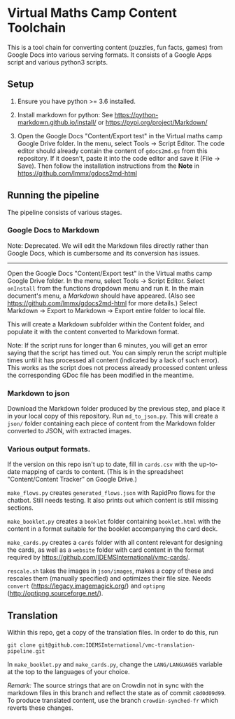 # Virtual Maths Camp Content Toolchain

This is a tool chain for converting content (puzzles, fun facts, games) from
Google Docs into various serving formats. It consists of a Google Apps script
and various python3 scripts.

## Setup

1. Ensure you have python >= 3.6 installed.

2. Install markdown for python: See https://python-markdown.github.io/install/
or https://pypi.org/project/Markdown/ 

3. Open the Google Docs "Content/Export test" in the Virtual maths camp Google
Drive folder. In the menu, select Tools -> Script Editor. The code editor
should already contain the content of `gdocs2md.gs` from this repository.
If it doesn't, paste it into the code editor and save it (File -> Save).
Then follow the installation instructions from the **Note** in
https://github.com/lmmx/gdocs2md-html

## Running the pipeline

The pipeline consists of various stages. 

### Google Docs to Markdown

Note: Deprecated. We will edit the Markdown files directly rather than
Google Docs, which is cumbersome and its conversion has issues.

---

Open the Google Docs "Content/Export test" in the Virtual maths camp Google
Drive folder. In the menu, select Tools -> Script Editor. 
Select `onInstall` from the functions dropdown menu and run it.
In the main document's menu, a *Markdown* should have appeared.
(Also see https://github.com/lmmx/gdocs2md-html for more details.)
Select Markdown -> Export to Markdown -> Export entire folder to local file.

This will create a Markdown subfolder within the Content folder, and
populate it with the content converted to Markdown format.

Note: If the script runs for longer than 6 minutes, you will get an error
saying that the script has timed out. You can simply rerun the script
multiple times until it has processed all content (indicated by a lack
of such error). This works as the script does not process already processed
content unless the corresponding GDoc file has been modified in the meantime.

### Markdown to json

Download the Markdown folder produced by the previous step, and place it in
your local copy of this repository. Run `md_to_json.py`.
This will create a `json/` folder containing each piece of content from
the Markdown folder converted to JSON, with extracted images.

### Various output formats.

If the version on this repo isn't up to date,
fill in `cards.csv` with the up-to-date mapping of cards to content.
(This is in the spreadsheet "Content/Content Tracker" on Google Drive.)

`make_flows.py` creates `generated_flows.json` with RapidPro flows
for the chatbot. Still needs testing. It also prints out which content
is still missing sections.

`make_booklet.py` creates a `booklet` folder containing `booklet.html` with the
content in a format suitable for the booklet accompanying the card deck.

`make_cards.py` creates a `cards` folder with all content relevant for designing
the cards, as well as a `website` folder with card content in the format required
by https://github.com/IDEMSInternational/vmc-cards/.

`rescale.sh` takes the images in `json/images`, makes a copy of these
and rescales them (manually specified) and optimizes their file size.
Needs `convert` (https://legacy.imagemagick.org/) and `optipng`
(http://optipng.sourceforge.net/).

## Translation

Within this repo, get a copy of the translation files. In order to do this, run

```
git clone git@github.com:IDEMSInternational/vmc-translation-pipeline.git
```

In `make_booklet.py` and `make_cards.py`, change the `LANG/LANGUAGES` variable at the
top to the languages of your choice. 

*Remark:* The source strings that are on Crowdin not in sync with the markdown files
in this branch and reflect the state as of commit `c8d0d09d99`.
To produce translated content, use the branch `crowdin-synched-fr` which reverts
these changes.